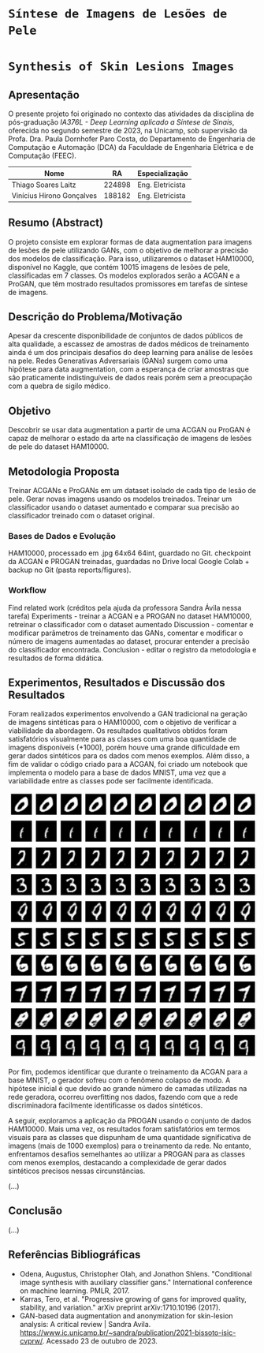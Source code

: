 # `Síntese de Imagens de Lesões de Pele`
# `Synthesis of Skin Lesions Images`

## Apresentação

O presente projeto foi originado no contexto das atividades da disciplina de pós-graduação *IA376L - Deep Learning aplicado a Síntese de Sinais*, 
oferecida no segundo semestre de 2023, na Unicamp, sob supervisão da Profa. Dra. Paula Dornhofer Paro Costa, do Departamento de Engenharia de Computação e Automação (DCA) da Faculdade de Engenharia Elétrica e de Computação (FEEC).

 |Nome  | RA | Especialização|
 |--|--|--|
 | Thiago Soares Laitz  | 224898  | Eng. Eletricista |
 | Vinícius Hirono Gonçalves  | 188182  | Eng. Eletricista |


## Resumo (Abstract)
 O projeto consiste em explorar formas de data augmentation para imagens de lesões de pele utilizando GANs, com o objetivo de melhorar a precisão dos modelos de classificação. Para isso, utilizaremos o dataset HAM10000, disponível no Kaggle, que contém 10015 imagens de lesões de pele, classificadas em 7 classes. Os modelos explorados serão a ACGAN e a ProGAN, que têm mostrado resultados promissores em tarefas de síntese de imagens.


## Descrição do Problema/Motivação
 Apesar da crescente disponibilidade de conjuntos de dados públicos de alta qualidade, a escassez de amostras de dados médicos de treinamento ainda é um dos principais desafios do deep learning para análise de lesões na pele. Redes Generativas Adversariais (GANs) surgem como uma hipótese para data augmentation, com a esperança de criar amostras que são praticamente indistinguíveis de dados reais porém sem a preocupação com a quebra de sigilo médico.

## Objetivo
Descobrir se usar data augmentation a partir de uma ACGAN ou ProGAN é capaz de melhorar o estado da arte na classificação de imagens de lesões de pele do dataset HAM10000.

## Metodologia Proposta
Treinar ACGANs e ProGANs em um dataset isolado de cada tipo de lesão de pele. Gerar novas imagens usando os modelos treinados. Treinar um classificador usando o dataset aumentado e comparar sua precisão ao classificador treinado com o dataset original.

### Bases de Dados e Evolução
HAM10000, processado em .jpg 64x64 64int, guardado no Git. 
checkpoint da ACGAN e PROGAN treinadas, guardadas no Drive local Google Colab + backup no Git (pasta reports/figures).

### Workflow
Find related work (créditos pela ajuda da professora Sandra Ávila nessa tarefa)
Experiments - treinar a ACGAN e a PROGAN no dataset HAM10000, retreinar o classificador com o dataset aumentado
Discussion - comentar e modificar parâmetros de treinamento das GANs, comentar e modificar o número de imagens aumentadas ao dataset, procurar entender a precisão do classificador encontrada. 
Conclusion - editar o registro da metodologia e resultados de forma didática.

## Experimentos, Resultados e Discussão dos Resultados
Foram realizados experimentos envolvendo a GAN tradicional na geração de imagens sintéticas para o HAM10000, com o objetivo de verificar a viabilidade da abordagem. Os resultados qualitativos obtidos foram satisfatórios visualmente para as classes com uma boa quantidade de imagens disponíveis (+1000), porém houve uma grande dificuldade em gerar dados sintéticos para os dados com menos exemplos. Além disso, a fim de validar o código criado para a ACGAN, foi criado um notebook que implementa o modelo para a base de dados MNIST, uma vez que a variabilidade entre as classes pode ser facilmente identificada. 

![Mnist samples generated using ACGAN](reports/figures/mnist/images_mnist_acgan.jpg)

Por fim, podemos identificar que durante o treinamento da ACGAN para a base MNIST, o gerador sofreu com o fenômeno colapso de modo. A hipótese inicial é que devido ao grande número de camadas utilizadas na rede geradora, ocorreu overfitting nos dados, fazendo com que a rede discriminadora facilmente identificasse os dados sintéticos.

 A seguir, exploramos a aplicação da PROGAN usando o conjunto de dados HAM10000. Mais uma vez, os resultados foram satisfatórios em termos visuais para as classes que dispunham de uma quantidade significativa de imagens (mais de 1000 exemplos) para o treinamento da rede. No entanto, enfrentamos desafios semelhantes ao utilizar a PROGAN para as classes com menos exemplos, destacando a complexidade de gerar dados sintéticos precisos nessas circunstâncias.

(...)

## Conclusão
(...)

## Referências Bibliográficas
- Odena, Augustus, Christopher Olah, and Jonathon Shlens. "Conditional image synthesis with auxiliary classifier gans." International conference on machine learning. PMLR, 2017.
- Karras, Tero, et al. "Progressive growing of gans for improved quality, stability, and variation." arXiv preprint arXiv:1710.10196 (2017).
- GAN-based data augmentation and anonymization for skin-lesion analysis: A critical review | Sandra Avila. https://www.ic.unicamp.br/~sandra/publication/2021-bissoto-isic-cvprw/. Acessado 23 de outubro de 2023.
